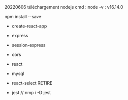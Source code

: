 20220606
téléchargement nodejs
cmd : node -v : v16.14.0


npm install --save 
* create-react-app
* express 
* session-express
* cors
* react
* mysql
* react-select      RETIRE

* jest // nmp i -D jest

